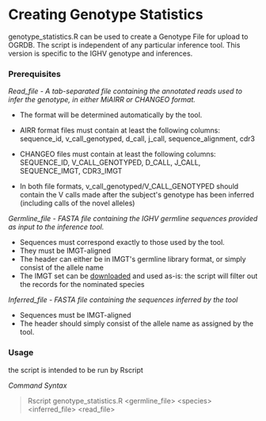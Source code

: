 # Creating Genotype Statistics

genotype_statistics.R can be used to create a Genotype File for upload to OGRDB. The script is independent 
of any particular inference tool. This version is specific to the IGHV genotype and inferences.

### Prerequisites

*Read_file - A tab-separated file containing the annotated reads used to infer the genotype, in either MiAIRR or CHANGEO format.*

* The format will be determined automatically by the tool.

* AIRR format files must contain at least the following columns:
sequence_id, v_call_genotyped, d_call, j_call, sequence_alignment, cdr3

* CHANGEO files must contain at least the following columns:
SEQUENCE_ID, V_CALL_GENOTYPED, D_CALL, J_CALL, SEQUENCE_IMGT, CDR3_IMGT

* In both file formats, v_call_genotyped/V_CALL_GENOTYPED should contain the V calls made after the subject's genotype has been inferred
(including calls of the novel alleles)

*Germline_file - FASTA file containing the IGHV germline sequences provided as input to the inference tool.* 

* Sequences must correspond exactly to those used by the tool.
* They must be IMGT-aligned
* The header can either be in IMGT's germline library format, or simply consist of the allele name
* The IMGT set can be [downloaded](http://www.imgt.org/download/GENE-DB/IMGTGENEDB-ReferenceSequences.fasta-nt-WithoutGaps-F+ORF+inframeP)
  and used as-is: the script will filter out the records for the nominated species

*Inferred_file - FASTA file containing the sequences inferred by the tool*   
* Sequences must be IMGT-aligned
* The header should simply consist of the allele name as assigned by the tool.

### Usage

the script is intended to be run by Rscript

*Command Syntax*

> Rscript genotype_statistics.R \<germline_file\> \<species\> \<inferred_file\> \<read_file\>




